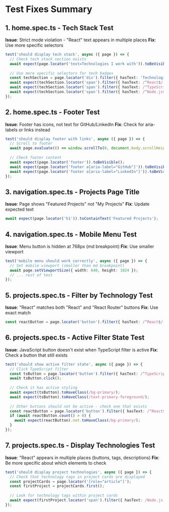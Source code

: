 # Test Fixes Summary

## 1. home.spec.ts - Tech Stack Test
**Issue**: Strict mode violation - "React" text appears in multiple places
**Fix**: Use more specific selectors

```typescript
test('should display tech stack', async ({ page }) => {
  // Check tech stack section exists
  await expect(page.locator('text=Technologies I work with')).toBeVisible();
  
  // Use more specific selectors for tech badges
  const techSection = page.locator('div').filter({ hasText: 'Technologies I work with' }).first();
  await expect(techSection.locator('span').filter({ hasText: /^React$/ })).toBeVisible();
  await expect(techSection.locator('span').filter({ hasText: /^TypeScript$/ })).toBeVisible();
  await expect(techSection.locator('span').filter({ hasText: /^Node.js$/ })).toBeVisible();
});
```

## 2. home.spec.ts - Footer Test
**Issue**: Footer has icons, not text for GitHub/LinkedIn
**Fix**: Check for aria-labels or links instead

```typescript
test('should display footer with links', async ({ page }) => {
  // Scroll to footer
  await page.evaluate(() => window.scrollTo(0, document.body.scrollHeight));
  
  // Check footer content
  await expect(page.locator('footer')).toBeVisible();
  await expect(page.locator('footer a[aria-label="GitHub"]')).toBeVisible();
  await expect(page.locator('footer a[aria-label="LinkedIn"]')).toBeVisible();
});
```

## 3. navigation.spec.ts - Projects Page Title
**Issue**: Page shows "Featured Projects" not "My Projects"
**Fix**: Update expected text

```typescript
await expect(page.locator('h1')).toContainText('Featured Projects');
```

## 4. navigation.spec.ts - Mobile Menu Test
**Issue**: Menu button is hidden at 768px (md breakpoint)
**Fix**: Use smaller viewport

```typescript
test('mobile menu should work correctly', async ({ page }) => {
  // Set mobile viewport (smaller than md breakpoint)
  await page.setViewportSize({ width: 640, height: 1024 });
  // ... rest of test
});
```

## 5. projects.spec.ts - Filter by Technology Test
**Issue**: "React" matches both "React" and "React Router" buttons
**Fix**: Use exact match

```typescript
const reactButton = page.locator('button').filter({ hasText: /^React$/ });
```

## 6. projects.spec.ts - Active Filter State Test
**Issue**: JavaScript button doesn't exist when TypeScript filter is active
**Fix**: Check a button that still exists

```typescript
test('should show active filter state', async ({ page }) => {
  // Click TypeScript filter
  const tsButton = page.locator('button').filter({ hasText: /^TypeScript$/ });
  await tsButton.click();
  
  // Check it has active styling
  await expect(tsButton).toHaveClass(/bg-primary/);
  await expect(tsButton).toHaveClass(/text-primary-foreground/);
  
  // Other buttons should not be active - check one that exists
  const reactButton = page.locator('button').filter({ hasText: /^React$/ });
  if (await reactButton.count() > 0) {
    await expect(reactButton).not.toHaveClass(/bg-primary/);
  }
});
```

## 7. projects.spec.ts - Display Technologies Test
**Issue**: "React" appears in multiple places (buttons, tags, descriptions)
**Fix**: Be more specific about which elements to check

```typescript
test('should display project technologies', async ({ page }) => {
  // Check that technology tags in project cards are displayed
  const projectCards = page.locator('[role="article"]');
  const firstProject = projectCards.first();
  
  // Look for technology tags within project cards
  await expect(firstProject.locator('span').filter({ hasText: /Node.js|React|TypeScript/ })).toHaveCount({ min: 1 });
});
```
